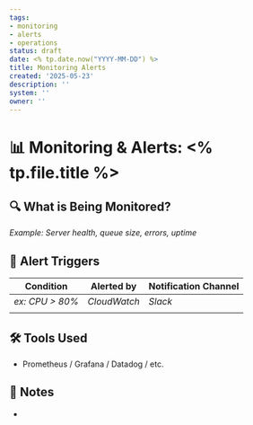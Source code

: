 ```yaml
---
tags:
- monitoring
- alerts
- operations
status: draft
date: <% tp.date.now("YYYY-MM-DD") %>
title: Monitoring Alerts
created: '2025-05-23'
description: ''
system: ''
owner: ''
---
```


# 📊 Monitoring & Alerts: <% tp.file.title %>

## 🔍 What is Being Monitored?
_Example: Server health, queue size, errors, uptime_

## 🚨 Alert Triggers

| Condition       | Alerted by   | Notification Channel |
| --------------- | ------------ | -------------------- |
| _ex: CPU > 80%_ | _CloudWatch_ | _Slack_              |
|                 |              |                      |
## 🛠️ Tools Used
- Prometheus / Grafana / Datadog / etc.

## 📌 Notes
- 